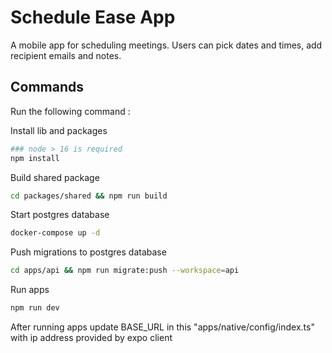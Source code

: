 # Schedule Ease App

A mobile app for scheduling meetings. Users can pick dates and times, add recipient emails and notes.

## Commands

Run the following command :

Install lib and packages

```sh
### node > 16 is required
npm install
```

Build shared package

```sh
cd packages/shared && npm run build
```

Start postgres database

```sh
docker-compose up -d
```

Push migrations to postgres database

```sh
cd apps/api && npm run migrate:push --workspace=api
```

Run apps

```sh
npm run dev
```

After running apps update BASE_URL in this "apps/native/config/index.ts" with ip address provided by expo client

